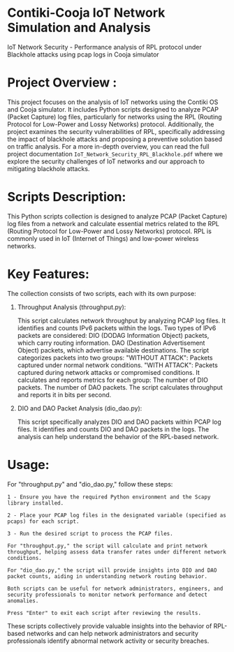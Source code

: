 # Contiki-Cooja IoT Network Simulation and Analysis

IoT Network Security - Performance analysis of RPL protocol under Blackhole attacks using pcap logs in Cooja simulator

# Project Overview :

This project focuses on the analysis of IoT networks using the Contiki OS and Cooja simulator. It includes Python scripts designed to analyze PCAP (Packet Capture) log files, particularly for networks using the RPL (Routing Protocol for Low-Power and Lossy Networks) protocol. Additionally, the project examines the security vulnerabilities of RPL, specifically addressing the impact of blackhole attacks and proposing a preventive solution based on traffic analysis.
For a more in-depth overview, you can read the full project documentation `IoT_Network_Security_RPL_Blackhole.pdf` where we explore the security challenges of IoT networks and our approach to mitigating blackhole attacks.

# Scripts Description:

This Python scripts collection is designed to analyze PCAP (Packet Capture) log files from a network and calculate essential metrics related to the RPL (Routing Protocol for Low-Power and Lossy Networks) protocol. RPL is commonly used in IoT (Internet of Things) and low-power wireless networks.

# Key Features:

The collection consists of two scripts, each with its own purpose:

1. Throughput Analysis (throughput.py):

    This script calculates network throughput by analyzing PCAP log files.
    It identifies and counts IPv6 packets within the logs.
    Two types of IPv6 packets are considered:
        DIO (DODAG Information Object) packets, which carry routing information.
        DAO (Destination Advertisement Object) packets, which advertise available destinations.
    The script categorizes packets into two groups:
        "WITHOUT ATTACK": Packets captured under normal network conditions.
        "WITH ATTACK": Packets captured during network attacks or compromised conditions.
    It calculates and reports metrics for each group:
        The number of DIO packets.
        The number of DAO packets.
    The script calculates throughput and reports it in bits per second.

2. DIO and DAO Packet Analysis (dio_dao.py):

    This script specifically analyzes DIO and DAO packets within PCAP log files.
    It identifies and counts DIO and DAO packets in the logs.
    The analysis can help understand the behavior of the RPL-based network.

# Usage:

For "throughput.py" and "dio_dao.py," follow these steps:

    1 - Ensure you have the required Python environment and the Scapy library installed.

    2 - Place your PCAP log files in the designated variable (specified as pcaps) for each script.

    3 - Run the desired script to process the PCAP files.

    For "throughput.py," the script will calculate and print network throughput, helping assess data transfer rates under different network conditions.

    For "dio_dao.py," the script will provide insights into DIO and DAO packet counts, aiding in understanding network routing behavior.

    Both scripts can be useful for network administrators, engineers, and security professionals to monitor network performance and detect anomalies.

    Press "Enter" to exit each script after reviewing the results.

These scripts collectively provide valuable insights into the behavior of RPL-based networks and can help network administrators and security professionals identify abnormal network activity or security breaches.
